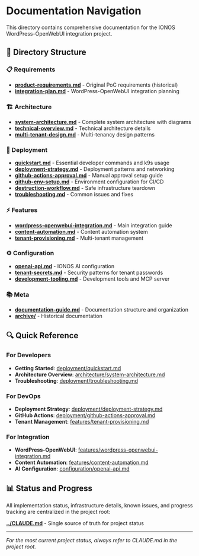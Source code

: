 # Documentation Navigation

This directory contains comprehensive documentation for the IONOS WordPress-OpenWebUI integration project.

## 📁 Directory Structure

### 📋 Requirements
- **[product-requirements.md](requirements/product-requirements.md)** - Original PoC requirements (historical)
- **[integration-plan.md](requirements/integration-plan.md)** - WordPress-OpenWebUI integration planning

### 🏗️ Architecture
- **[system-architecture.md](architecture/system-architecture.md)** - Complete system architecture with diagrams
- **[technical-overview.md](architecture/technical-overview.md)** - Technical architecture details
- **[multi-tenant-design.md](architecture/multi-tenant-design.md)** - Multi-tenancy design patterns

### 🚀 Deployment
- **[quickstart.md](deployment/quickstart.md)** - Essential developer commands and k9s usage
- **[deployment-strategy.md](deployment/deployment-strategy.md)** - Deployment patterns and networking
- **[github-actions-approval.md](deployment/github-actions-approval.md)** - Manual approval setup guide
- **[github-env-setup.md](deployment/github-env-setup.md)** - Environment configuration for CI/CD
- **[destruction-workflow.md](deployment/destruction-workflow.md)** - Safe infrastructure teardown
- **[troubleshooting.md](deployment/troubleshooting.md)** - Common issues and fixes

### ⚡ Features
- **[wordpress-openwebui-integration.md](features/wordpress-openwebui-integration.md)** - Main integration guide
- **[content-automation.md](features/content-automation.md)** - Content automation system
- **[tenant-provisioning.md](features/tenant-provisioning.md)** - Multi-tenant management

### ⚙️ Configuration
- **[openai-api.md](configuration/openai-api.md)** - IONOS AI configuration
- **[tenant-secrets.md](configuration/tenant-secrets.md)** - Security patterns for tenant passwords
- **[development-tooling.md](configuration/development-tooling.md)** - Development tools and MCP server

### 📚 Meta
- **[documentation-guide.md](meta/documentation-guide.md)** - Documentation structure and organization
- **[archive/](archive/)** - Historical documentation

## 🔍 Quick Reference

### For Developers
- **Getting Started**: [deployment/quickstart.md](deployment/quickstart.md)
- **Architecture Overview**: [architecture/system-architecture.md](architecture/system-architecture.md)
- **Troubleshooting**: [deployment/troubleshooting.md](deployment/troubleshooting.md)

### For DevOps
- **Deployment Strategy**: [deployment/deployment-strategy.md](deployment/deployment-strategy.md)
- **GitHub Actions**: [deployment/github-actions-approval.md](deployment/github-actions-approval.md)
- **Tenant Management**: [features/tenant-provisioning.md](features/tenant-provisioning.md)

### For Integration
- **WordPress-OpenWebUI**: [features/wordpress-openwebui-integration.md](features/wordpress-openwebui-integration.md)
- **Content Automation**: [features/content-automation.md](features/content-automation.md)
- **AI Configuration**: [configuration/openai-api.md](configuration/openai-api.md)

## 📊 Status and Progress

All implementation status, infrastructure details, known issues, and progress tracking are centralized in the project root:

**[../CLAUDE.md](../CLAUDE.md)** - Single source of truth for project status

---

*For the most current project status, always refer to CLAUDE.md in the project root.*
